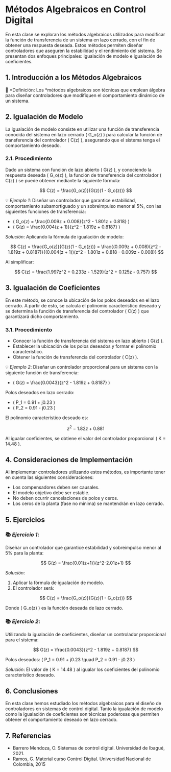 # Métodos Algebraicos en Control Digital

En esta clase se exploran los métodos algebraicos utilizados para modificar la función de transferencia de un sistema en lazo cerrado, con el fin de obtener una respuesta deseada. Estos métodos permiten diseñar controladores que aseguren la estabilidad y el rendimiento del sistema. Se presentan dos enfoques principales: igualación de modelo e igualación de coeficientes.

## 1. Introducción a los Métodos Algebraicos

🔑 *Definición: Los *métodos algebraicos son técnicas que emplean álgebra para diseñar controladores que modifiquen el comportamiento dinámico de un sistema.

## 2. Igualación de Modelo

La igualación de modelo consiste en utilizar una función de transferencia conocida del sistema en lazo cerrado \( G_o(z) \) para calcular la función de transferencia del controlador \( C(z) \), asegurando que el sistema tenga el comportamiento deseado.

### 2.1. Procedimiento

Dado un sistema con función de lazo abierto \( G(z) \), y conociendo la respuesta deseada \( G_o(z) \), la función de transferencia del controlador \( C(z) \) se puede obtener mediante la siguiente fórmula:

$$
C(z) = \frac{G_o(z)}{G(z)(1 - G_o(z))}
$$

💡 *Ejemplo 1*:
Diseñar un controlador que garantice estabilidad, comportamiento subamortiguado y un sobreimpulso menor al 5%, con las siguientes funciones de transferencia:

- \( G_o(z) = \frac{0.009z + 0.008}{z^2 - 1.801z + 0.818} \)
- \( G(z) = \frac{0.004(z + 1)}{z^2 - 1.819z + 0.8187} \)

*Solución*:
Aplicando la fórmula de igualación de modelo:

$$
C(z) = \frac{G_o(z)}{G(z)(1 - G_o(z))} = \frac{(0.009z + 0.008)(z^2 - 1.819z + 0.8187)}{(0.004(z + 1))(z^2 - 1.801z + 0.818 - 0.009z - 0.008)}
$$

Al simplificar:

$$
C(z) = \frac{1.997z^2 + 0.233z - 1.529}{z^2 + 0.125z - 0.757}
$$

## 3. Igualación de Coeficientes

En este método, se conoce la ubicación de los polos deseados en el lazo cerrado. A partir de esto, se calcula el polinomio característico deseado y se determina la función de transferencia del controlador \( C(z) \) que garantizará dicho comportamiento.

### 3.1. Procedimiento

- Conocer la función de transferencia del sistema en lazo abierto \( G(z) \).
- Establecer la ubicación de los polos deseados y formar el polinomio característico.
- Obtener la función de transferencia del controlador \( C(z) \).

💡 *Ejemplo 2*:
Diseñar un controlador proporcional para un sistema con la siguiente función de transferencia:

- \( G(z) = \frac{0.0043}{z^2 - 1.819z + 0.8187} \)

Polos deseados en lazo cerrado:
- \( P_1 = 0.91 + j0.23 \)
- \( P_2 = 0.91 - j0.23 \)

El polinomio característico deseado es:

$$
z^2 - 1.82z + 0.881
$$

Al igualar coeficientes, se obtiene el valor del controlador proporcional \( K = 14.48 \).

## 4. Consideraciones de Implementación

Al implementar controladores utilizando estos métodos, es importante tener en cuenta las siguientes consideraciones:
- Los compensadores deben ser causales.
- El modelo objetivo debe ser estable.
- No deben ocurrir cancelaciones de polos y ceros.
- Los ceros de la planta (fase no mínima) se mantendrán en lazo cerrado.

## 5. Ejercicios

### 📚 *Ejercicio 1*:
Diseñar un controlador que garantice estabilidad y sobreimpulso menor al 5% para la planta:

$$
G(z) = \frac{0.01(z+1)}{z^2-2.01z+1}
$$

*Solución*:
1. Aplicar la fórmula de igualación de modelo.
2. El controlador será:

$$
C(z) = \frac{G_o(z)}{G(z)(1 - G_o(z))}
$$

Donde \( G_o(z) \) es la función deseada de lazo cerrado.

### 📚 *Ejercicio 2*:
Utilizando la igualación de coeficientes, diseñar un controlador proporcional para el sistema:

$$
G(z) = \frac{0.0043}{z^2 - 1.819z + 0.8187}
$$

Polos deseados:
\( P_1 = 0.91 + j0.23 \quad P_2 = 0.91 - j0.23 \)

*Solución*:
El valor de \( K = 14.48 \) al igualar los coeficientes del polinomio característico deseado.

## 6. Conclusiones

En esta clase hemos estudiado los métodos algebraicos para el diseño de controladores en sistemas de control digital. Tanto la igualación de modelo como la igualación de coeficientes son técnicas poderosas que permiten obtener el comportamiento deseado en lazo cerrado.

## 7. Referencias

- Barrero Mendoza, O. Sistemas de control digital. Universidad de Ibagué, 2021.
- Ramos, G. Material curso Control Digital. Universidad Nacional de Colombia, 2015
